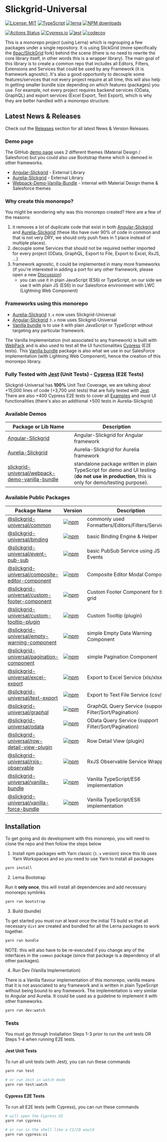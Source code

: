 # Slickgrid-Universal

[![License: MIT](https://img.shields.io/badge/License-MIT-yellow.svg)](https://opensource.org/licenses/MIT)
[![TypeScript](https://img.shields.io/badge/%3C%2F%3E-TypeScript-%230074c1.svg)](http://www.typescriptlang.org/)
[![lerna](https://img.shields.io/badge/maintained%20with-lerna-cc00ff.svg)](https://lerna.js.org/)
[![NPM downloads](https://img.shields.io/npm/dy/@slickgrid-universal/common.svg)](https://www.npmjs.com/package/@slickgrid-universal/common)

[![Actions Status](https://github.com/ghiscoding/slickgrid-universal/workflows/CI%20Build/badge.svg)](https://github.com/ghiscoding/slickgrid-universal/actions)
[![Cypress.io](https://img.shields.io/badge/tested%20with-Cypress-04C38E.svg)](https://www.cypress.io/)
[![jest](https://jestjs.io/img/jest-badge.svg)](https://github.com/facebook/jest)
[![codecov](https://codecov.io/gh/ghiscoding/slickgrid-universal/branch/master/graph/badge.svg)](https://codecov.io/gh/ghiscoding/slickgrid-universal)

This is a monorepo project (using Lerna) which is regrouping a few packages under a single repository. It is using SlickGrid (more specifically the [6pac/SlickGrid](https://github.com/6pac/SlickGrid/) fork) behind the scene (there is no need to rewrite the core library itself, in other words this is a wrapper library). The main goal of this library is to create a common repo that includes all Editors, Filters, Extensions and Services that could be used by any Framework (it is framework agnostic). It's also a good opportunity to decouple some features/services that not every project require at all time, this will also help in getting smaller bundle size depending on which features (packages) you use. For example, not every project requires backend services (OData, GraphQL) and export services (Excel Export, Text Export), which is why they are better handled with a monorepo structure.

## Latest News & Releases
Check out the [Releases](https://github.com/ghiscoding/slickgrid-universal/releases) section for all latest News & Version Releases.

### Demo page
The GitHub [demo page](https://ghiscoding.github.io/slickgrid-universal) uses 2 different themes (Material Design / Salesforce) but you could also use Bootstrap theme which is demoed in other frameworks.
- [Angular-Slickgrid](https://ghiscoding.github.io/Angular-Slickgrid/) - External Library
- [Aurelia-Slickgrid](https://ghiscoding.github.io/aurelia-slickgrid/) - External Library
- [Webpack-Demo-Vanilla-Bundle](https://ghiscoding.github.io/slickgrid-universal) - internal with Material Design theme & Salesforce themes

### Why create this monorepo?
You might be wondering why was this monorepo created? Here are a few of the reasons:
1. it removes a lot of duplicate code that exist in both
[Angular-Slickgrid](https://github.com/ghiscoding/Angular-Slickgrid) and [Aurelia-Slickgrid](https://github.com/ghiscoding/aurelia-slickgrid)
(these libs have over 90% of code in common and that is not very DRY, we should only push fixes in 1 place instead of multiple places).
2. decouple some Services that should not be required neither imported for every project (OData, GraphQL, Export to File, Export to Excel, RxJS, ...)
3. framework agnostic, it could be implemented in many more frameworks (if you're interested in adding a port for any other framework, please open a new [Discussion](https://github.com/ghiscoding/slickgrid-universal/discussions))
   - you can use it in plain JavaScript (ES6) or TypeScript, on our side we use it with plain JS (ES6) in our Salesforce environment with LWC (Lightning Web Component)

### Frameworks using this monorepo
  - [Aurelia-Slickgrid](https://github.com/ghiscoding/aurelia-slickgrid) `3.x` now uses Slickgrid-Universal
  - [Angular-Slickgrid](https://github.com/ghiscoding/Angular-Slickgrid) `3.x` now uses Slickgrid-Universal
  - [Vanilla bundle](https://github.com/ghiscoding/slickgrid-universal/tree/master/packages/vanilla-bundle) is to use it with plain JavaScript or TypeScript without targeting any particular framework.

The Vanilla Implementation (not associated to any framework) is built with [WebPack](https://webpack.js.org/) and is also used to test all the UI functionalities [Cypress](https://www.cypress.io/) (E2E tests). This [Vanilla bundle](https://github.com/ghiscoding/slickgrid-universal/tree/master/packages/vanilla-bundle) package is also what we use in our SalesForce implementation (with Lightning Web Component), hence the creation of this monorepo library.

### Fully Tested with [Jest](https://jestjs.io/) (Unit Tests) - [Cypress](https://www.cypress.io/) (E2E Tests)
Slickgrid-Universal has **100%** Unit Test Coverage, we are talking about +15,000 lines of code (+3,700 unit tests) that are fully tested with [Jest](https://jestjs.io/). There are also +400 Cypress E2E tests to cover all [Examples](https://ghiscoding.github.io/slickgrid-universal/) and most UI functionalities (there's also an additional +500 tests in Aurelia-Slickgrid)

### Available Demos

| Package or Lib Name | Description |
| --------| ----------- |
| [Angular-Slickgrid](https://github.com/ghiscoding/Angular-Slickgrid) | Angular-Slickgrid for Angular framework |
| [Aurelia-Slickgrid](https://github.com/ghiscoding/aurelia-slickgrid) | Aurelia-Slickgrid for Aurelia framework |
| [slickgrid-universal/webpack-demo-vanilla-bundle](https://github.com/ghiscoding/slickgrid-universal/tree/master/examples/webpack-demo-vanilla-bundle) | standalone package written in plain TypeScript for demo and UI testing (**do not use in production**, this is only for demo/testing purpose). |

### Available Public Packages

| Package Name | Version | Description | Changes |
| -------------| ------- | ----------- | ------- |
| [@slickgrid-universal/common](https://github.com/ghiscoding/slickgrid-universal/tree/master/packages/common) | [![npm](https://img.shields.io/npm/v/@slickgrid-universal/common.svg?color=forest)](https://www.npmjs.com/package/@slickgrid-universal/common) | commonly used Formatters/Editors/Filters/Services/... | [changelog](https://github.com/ghiscoding/slickgrid-universal/blob/master/packages/common/CHANGELOG.md) |
| [@slickgrid-universal/binding](https://github.com/ghiscoding/slickgrid-universal/tree/master/packages/binding) | [![npm](https://img.shields.io/npm/v/@slickgrid-universal/binding.svg?color=forest)](https://www.npmjs.com/package/@slickgrid-universal/binding) | basic Binding Engine & Helper | [changelog](https://github.com/ghiscoding/slickgrid-universal/blob/master/packages/binding/CHANGELOG.md) |
| [@slickgrid-universal/event-pub-sub](https://github.com/ghiscoding/slickgrid-universal/tree/master/packages/event-pub-sub) | [![npm](https://img.shields.io/npm/v/@slickgrid-universal/event-pub-sub.svg?color=forest)](https://www.npmjs.com/package/@slickgrid-universal/event-pub-sub) | basic PubSub Service using JS Events | [changelog](https://github.com/ghiscoding/slickgrid-universal/blob/master/packages/event-pub-sub/CHANGELOG.md) |
| [@slickgrid-universal/composite-editor-component](https://github.com/ghiscoding/slickgrid-universal/tree/master/packages/composite-editor-component) | [![npm](https://img.shields.io/npm/v/@slickgrid-universal/composite-editor-component.svg?color=forest)](https://www.npmjs.com/package/@slickgrid-universal/composite-editor-component) | Composite Editor Modal Component | [changelog](https://github.com/ghiscoding/slickgrid-universal/blob/master/packages/composite-editor-component/CHANGELOG.md) |
| [@slickgrid-universal/custom-footer-component](https://github.com/ghiscoding/slickgrid-universal/tree/master/packages/custom-footer-component) | [![npm](https://img.shields.io/npm/v/@slickgrid-universal/custom-footer-component.svg?color=forest)](https://www.npmjs.com/package/@slickgrid-universal/custom-footer-component) | Custom Footer Component for the grid | [changelog](https://github.com/ghiscoding/slickgrid-universal/blob/master/packages/custom-footer-component/CHANGELOG.md) |
| [@slickgrid-universal/custom-tooltip-plugin](https://github.com/ghiscoding/slickgrid-universal/tree/master/packages/custom-tooltip-plugin) | [![npm](https://img.shields.io/npm/v/@slickgrid-universal/custom-tooltip-plugin.svg?color=forest)](https://www.npmjs.com/package/@slickgrid-universal/custom-tooltip-plugin) | Custom Tooltip (plugin) | [changelog](https://github.com/ghiscoding/slickgrid-universal/blob/master/packages/custom-tooltip-plugin/CHANGELOG.md) |
| [@slickgrid-universal/empty-warning-component](https://github.com/ghiscoding/slickgrid-universal/tree/master/packages/empty-warning-component) | [![npm](https://img.shields.io/npm/v/@slickgrid-universal/empty-warning-component.svg?color=forest)](https://www.npmjs.com/package/@slickgrid-universal/empty-warning-component) | simple Empty Data Warning Component | [changelog](https://github.com/ghiscoding/slickgrid-universal/blob/master/packages/empty-warning-component/CHANGELOG.md) |
| [@slickgrid-universal/pagination-component](https://github.com/ghiscoding/slickgrid-universal/tree/master/packages/pagination-component) | [![npm](https://img.shields.io/npm/v/@slickgrid-universal/pagination-component.svg?color=forest)](https://www.npmjs.com/package/@slickgrid-universal/pagination-component) | simple Pagination Component | [changelog](https://github.com/ghiscoding/slickgrid-universal/blob/master/packages/pagination-component/CHANGELOG.md) |
| [@slickgrid-universal/excel-export](https://github.com/ghiscoding/slickgrid-universal/tree/master/packages/excel-export) | [![npm](https://img.shields.io/npm/v/@slickgrid-universal/excel-export.svg?color=forest)](https://www.npmjs.com/package/@slickgrid-universal/excel-export) | Export to Excel Service (xls/xlsx) | [changelog](https://github.com/ghiscoding/slickgrid-universal/blob/master/packages/excel-export/CHANGELOG.md) |
| [@slickgrid-universal/text-export](https://github.com/ghiscoding/slickgrid-universal/tree/master/packages/text-export) | [![npm](https://img.shields.io/npm/v/@slickgrid-universal/text-export.svg?color=forest)](https://www.npmjs.com/package/@slickgrid-universal/text-export) | Export to Text File Service (csv/txt) | [changelog](https://github.com/ghiscoding/slickgrid-universal/blob/master/packages/text-export/CHANGELOG.md) |
| [@slickgrid-universal/graphql](https://github.com/ghiscoding/slickgrid-universal/tree/master/packages/graphql) | [![npm](https://img.shields.io/npm/v/@slickgrid-universal/graphql.svg?color=forest)](https://www.npmjs.com/package/@slickgrid-universal/graphql) | GraphQL Query Service (support Filter/Sort/Pagination) | [changelog](https://github.com/ghiscoding/slickgrid-universal/blob/master/packages/graphql/CHANGELOG.md) |
| [@slickgrid-universal/odata](https://github.com/ghiscoding/slickgrid-universal/tree/master/packages/odata) | [![npm](https://img.shields.io/npm/v/@slickgrid-universal/odata.svg?color=forest)](https://www.npmjs.com/package/@slickgrid-universal/odata) | OData Query Service (support Filter/Sort/Pagination) | [changelog](https://github.com/ghiscoding/slickgrid-universal/blob/master/packages/odata/CHANGELOG.md) |
| [@slickgrid-universal/row-detail-view-plugin](https://github.com/ghiscoding/slickgrid-universal/tree/master/packages/row-detail-view-plugin) | [![npm](https://img.shields.io/npm/v/@slickgrid-universal/row-detail-view-plugin.svg?color=forest)](https://www.npmjs.com/package/@slickgrid-universal/row-detail-view-plugin) | Row Detail View (plugin) | [changelog](https://github.com/ghiscoding/slickgrid-universal/blob/master/packages/row-detail-view-plugin/CHANGELOG.md) |
| [@slickgrid-universal/rxjs-observable](https://github.com/ghiscoding/slickgrid-universal/tree/master/packages/rxjs-observable) | [![npm](https://img.shields.io/npm/v/@slickgrid-universal/rxjs-observable.svg?color=forest)](https://www.npmjs.com/package/@slickgrid-universal/rxjs-observable) | RxJS Observable Service Wrapper | [changelog](https://github.com/ghiscoding/slickgrid-universal/blob/master/packages/rxjs-observable/CHANGELOG.md) |
| [@slickgrid-universal/vanilla-bundle](https://github.com/ghiscoding/slickgrid-universal/tree/master/packages/vanilla-bundle) | [![npm](https://img.shields.io/npm/v/@slickgrid-universal/vanilla-bundle.svg?color=forest)](https://www.npmjs.com/package/@slickgrid-universal/vanilla-bundle) | Vanilla TypeScript/ES6 implementation | [changelog](https://github.com/ghiscoding/slickgrid-universal/blob/master/packages/vanilla-bundle/CHANGELOG.md) 
| [@slickgrid-universal/vanilla-force-bundle](https://github.com/ghiscoding/slickgrid-universal/tree/master/packages/vanilla-force-bundle) | [![npm](https://img.shields.io/npm/v/@slickgrid-universal/vanilla-force-bundle.svg?color=forest)](https://www.npmjs.com/package/@slickgrid-universal/vanilla-force-bundle) | Vanilla TypeScript/ES6 implementation | [changelog](https://github.com/ghiscoding/slickgrid-universal/blob/master/packages/vanilla-force-bundle/CHANGELOG.md) 

## Installation
To get going and do development with this monorepo, you will need to clone the repo and then follow the steps below

1. Install npm packages with Yarn classic (`1.x` version) since this lib uses Yarn Workspaces and so you need to use Yarn to install all packages
```bash
yarn install
```

2. Lerna Bootstrap

Run it **only once**, this will install all dependencies and add necessary monorepo symlinks
```bash
yarn run bootstrap
```

3. Build (bundle)

To get started you must run at least once the initial TS build so that all necessary `dist` are created and bundled for all the Lerna packages to work together.

```bash
yarn run bundle
```
NOTE: this will also have to be re-executed if you change any of the interfaces in the `common` package (since that package is a dependency of all other packages).

4. Run Dev (Vanilla Implementation)

There is a Vanilla flavour implementation of this monorepo, vanilla means that it is not associated to any framework
and is written in plain TypeScript without being bound to any framework. The implementation is very similar to Angular and Aurelia.
It could be used as a guideline to implement it with other frameworks.

```bash
yarn run dev:watch
```

### Tests
You must go through Installation Steps 1-3 prior to run the unit tests OR Steps 1-4 when running E2E tests.

#### Jest Unit Tests
To run all unit tests (with Jest), you can run these commands
```bash
yarn run test

# or run Jest in watch mode
yarn run test:watch
```

#### Cypress E2E Tests
To run all E2E tests (with Cypress), you can run these commands
```bash
# will open the Cypress UI
yarn run cypress

# or run in the shell like a CI/CD would
yarn run cypress:ci
```
